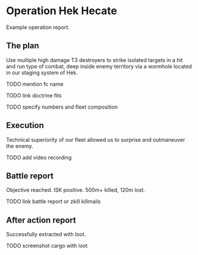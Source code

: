 # Operation Hek Hecate

Example operation report.

## The plan

Use multiple high damage T3 destroyers to strike isolated targets in a hit and run type of combat, deep inside enemy territory via a wormhole located in our staging system of Hek.

TODO mention fc name

TODO link doctrine fits

TODO specify numbers and fleet composition

## Execution

Technical superiority of our fleet allowed us to surprise and outmaneuver the enemy.

TODO add video recording

## Battle report

Objective reached. ISK positive. 500m+ killed, 120m lost. 

TODO link battle report or zkill killmails

## After action report

Successfully extracted with loot.

TODO screenshot cargo with loot



